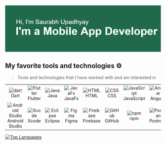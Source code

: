 ![Header](header.png)


## My favorite tools and technologies ⚙️

> Tools and technologies that I have worked with and am interested in
<table>
  <!-- Programming Languages -->
  <tr>
    <td align="center" width="96">
      <img src="https://skillicons.dev/icons?i=dart" width="48" height="48" alt="dart" />
      <br>Dart
    </td>
    <td class="skill-cell" align="center" width="96">
      <img src="https://skillicons.dev/icons?i=flutter" width="48" height="48" alt="Flutter" />
      <br>Flutter
    </td>
    <td class="skill-cell" align="center" width="96">
      <img src="https://skillicons.dev/icons?i=java" width="48" height="48" alt="Java" />
      <br>Java
    </td>
    <td class="skill-cell" align="center" width="96">
      <img src="https://github.com/onemarc/tech-icons/blob/main/icons/javafx-dark.svg" width="48" height="48" alt="JavaFx" />
      <br>JavaFx
    </td>
    <td align="center" width="96">
      <img src="https://skillicons.dev/icons?i=html" width="48" height="48" alt="HTML" />
      <br>HTML
    </td>
    <td class="skill-cell" align="center" width="96">
      <img src="https://skillicons.dev/icons?i=css" width="48" height="48" alt="CSS" />
      <br>CSS
    </td>
    <td class="skill-cell" align="center" width="96">
      <img src="https://skillicons.dev/icons?i=js" width="48" height="48" alt="JavaScript" />
      <br>JavaScript
    </td>
        <td class="skill-cell" align="center" width="96">
      <img src="https://skillicons.dev/icons?i=angular" width="48" height="48" alt="Angular" />
      <br>Angular
    </td>
    <td align="center" width="96">
      <img src="https://github.com/onemarc/tech-icons/blob/main/icons/typescript.svg"  alt="TypeScript" width="48" height="48" />
      <br>TypeScript
    </td>
  </tr>
  <!-- Existing tools -->
  <tr>
    <td class="skill-cell" align="center" width="96">
      <img src="https://skillicons.dev/icons?i=androidstudio" width="48" height="48" alt="Android Studio" />
      <br>Android Studio
    </td>
    <td class="skill-cell" align="center" width="96">
      <img src="https://github.com/onemarc/tech-icons/blob/main/icons/xcode-dark.svg"  width="48" height="48" alt="Xcode" />
      <br>Xcode
    </td>
    <td class="skill-cell" align="center" width="96">
      <img src="https://skillicons.dev/icons?i=eclipse" width="48" height="48" alt="Eclipse" />
      <br>Eclipse
    </td>
    <td class="skill-cell" align="center" width="96">
      <img src="https://skillicons.dev/icons?i=figma" width="48" height="48" alt="Figma" />
      <br>Figma
    </td>
    <td class="skill-cell" align="center" width="96">
      <img src="https://skillicons.dev/icons?i=firebase" width="48" height="48" alt="Firebase" />
      <br>Firebase
    </td>
    <td class="skill-cell" align="center" width="96">
      <img src="https://github.com/onemarc/tech-icons/blob/main/icons/github-dark.svg" width="48" height="48" alt="GitHub" />
      <br>GitHub
    </td>
    <td class="skill-cell" align="center" width="96">
      <img src="https://skillicons.dev/icons?i=npm" width="48" height="48" alt="npm" />
      <br>npm
    </td>
    <td class="skill-cell" align="center" width="96">
      <img src="https://skillicons.dev/icons?i=postman" width="48" height="48" alt="Postman" />
      <br>Postman
    </td>
    <td class="skill-cell" align="center" width="96">
      <img src="https://skillicons.dev/icons?i=vscode" width="48" height="48" alt="VSCode" />
      <br>VSCode
    </td>
  </tr>
</table>




[![Top Languages](https://github-readme-stats.vercel.app/api/top-langs?username=Saurabh-7973&layout=compact&langs_count=8&card_width=320)](https://github.com/anuraghazra/convoychat)
